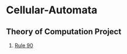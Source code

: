 # Cellular-Automata
## Theory of Computation Project

1. [Rule 90](https://github.com/Surajpedd/Cellular-Automata/blob/main/Rule90.cpp)
